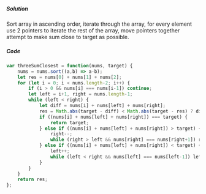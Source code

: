##### Solution

Sort array in ascending order, iterate through the array, for every element use 2 pointers to iterate the rest of the array, move pointers together attempt to make sum close to target as possible.

##### Code

```javascript
var threeSumClosest = function(nums, target) {
    nums = nums.sort((a,b) => a-b);
    let res = nums[0] + nums[1] + nums[2];
    for (let i = 0; i < nums.length-2; i++) {
        if (i > 0 && nums[i] === nums[i-1]) continue;
        let left = i+1, right = nums.length-1;
        while (left < right) {
            let diff = nums[i] + nums[left] + nums[right];
            res = Math.abs(target - diff) < Math.abs(target - res) ? diff : res;
            if ((nums[i] + nums[left] + nums[right]) === target) {
                return target;
            } else if ((nums[i] + nums[left] + nums[right]) > target) {
                right--;
                while (right > left && nums[right] === nums[right+1]) right--;
            } else if ((nums[i] + nums[left] + nums[right]) < target) {
                left++;
                while (left < right && nums[left] === nums[left-1]) left++;
            }
        }
    }
    return res;
};
```

